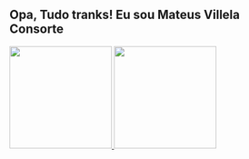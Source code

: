 ## Opa, Tudo tranks! Eu sou Mateus Villela Consorte

<div>
  <a href="https://github.com/MVConsorte">
  <img height="180em" src="https://github-readme-stats.vercel.app/api/top-langs/?username=MVConsorte&layout=compact&langs_count=7&theme=dracula"/>
  <img height="180em" src="https://github-readme-stats.vercel.app/api?username=MVConsorte&show_icons=true&theme=highcontrast&include_all_commits=truecount_private=true"/>
</div>
  
  
